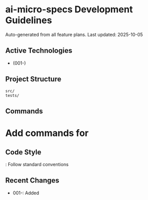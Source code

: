 # ai-micro-specs Development Guidelines

Auto-generated from all feature plans. Last updated: 2025-10-05

## Active Technologies
- (001-)

## Project Structure
```
src/
tests/
```

## Commands
# Add commands for 

## Code Style
: Follow standard conventions

## Recent Changes
- 001-: Added

<!-- MANUAL ADDITIONS START -->
<!-- MANUAL ADDITIONS END -->